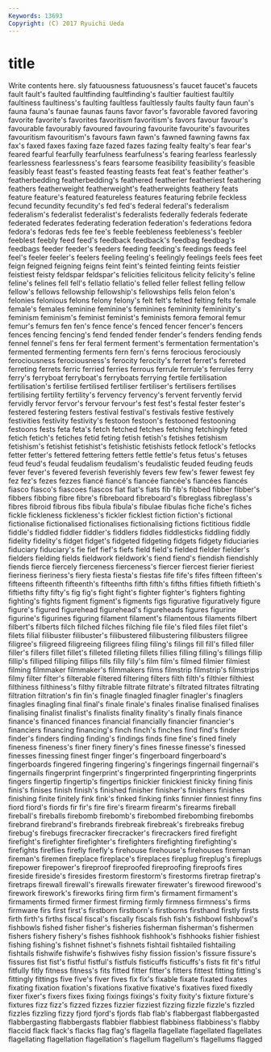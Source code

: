 ```yaml
---
Keywords: 13693 
Copyright: (C) 2017 Ryuichi Ueda
---
```


# title

Write contents here.
sly fatuousness fatuousness's faucet faucet's faucets fault fault's faulted faultfinding
faultfinding's faultier faultiest faultily faultiness faultiness's faulting faultless faultlessly faults
faulty faun faun's fauna fauna's faunae faunas fauns favor favor's
favorable favored favoring favorite favorite's favorites favoritism favoritism's favors favour
favour's favourable favourably favoured favouring favourite favourite's favourites favouritism favouritism's
favours fawn fawn's fawned fawning fawns fax fax's faxed faxes
faxing faze fazed fazes fazing fealty fealty's fear fear's feared
fearful fearfully fearfulness fearfulness's fearing fearless fearlessly fearlessness fearlessness's fears
fearsome feasibility feasibility's feasible feasibly feast feast's feasted feasting feasts
feat feat's feather feather's featherbedding featherbedding's feathered featherier featheriest feathering
feathers featherweight featherweight's featherweights feathery feats feature feature's featured featureless
features featuring febrile feckless fecund fecundity fecundity's fed fed's federal
federal's federalism federalism's federalist federalist's federalists federally federals federate federated
federates federating federation federation's federations fedora fedora's fedoras feds fee
fee's feeble feebleness feebleness's feebler feeblest feebly feed feed's feedback
feedback's feedbag feedbag's feedbags feeder feeder's feeders feeding feeding's feedings
feeds feel feel's feeler feeler's feelers feeling feeling's feelingly feelings
feels fees feet feign feigned feigning feigns feint feint's feinted
feinting feints feistier feistiest feisty feldspar feldspar's felicities felicitous felicity
felicity's feline feline's felines fell fell's fellatio fellatio's felled feller
fellest felling fellow fellow's fellows fellowship fellowship's fellowships fells felon
felon's felonies felonious felons felony felony's felt felt's felted felting
felts female female's females feminine feminine's feminines femininity femininity's feminism
feminism's feminist feminist's feminists femora femoral femur femur's femurs fen
fen's fence fence's fenced fencer fencer's fencers fences fencing fencing's
fend fended fender fender's fenders fending fends fennel fennel's fens
fer feral ferment ferment's fermentation fermentation's fermented fermenting ferments fern
fern's ferns ferocious ferociously ferociousness ferociousness's ferocity ferocity's ferret ferret's
ferreted ferreting ferrets ferric ferried ferries ferrous ferrule ferrule's ferrules
ferry ferry's ferryboat ferryboat's ferryboats ferrying fertile fertilisation fertilisation's fertilise
fertilised fertiliser fertiliser's fertilisers fertilises fertilising fertility fertility's fervency fervency's
fervent fervently fervid fervidly fervor fervor's fervour fervour's fest fest's
festal fester fester's festered festering festers festival festival's festivals festive
festively festivities festivity festivity's festoon festoon's festooned festooning festoons fests
feta feta's fetch fetched fetches fetching fetchingly feted fetich fetich's
fetiches fetid feting fetish fetish's fetishes fetishism fetishism's fetishist fetishist's
fetishistic fetishists fetlock fetlock's fetlocks fetter fetter's fettered fettering fetters
fettle fettle's fetus fetus's fetuses feud feud's feudal feudalism feudalism's
feudalistic feuded feuding feuds fever fever's fevered feverish feverishly fevers
few few's fewer fewest fey fez fez's fezes fezzes fiancé
fiancé's fiancée fiancée's fiancées fiancés fiasco fiasco's fiascoes fiascos fiat
fiat's fiats fib fib's fibbed fibber fibber's fibbers fibbing fibre
fibre's fibreboard fibreboard's fibreglass fibreglass's fibres fibroid fibrous fibs fibula
fibula's fibulae fibulas fiche fiche's fiches fickle fickleness fickleness's fickler
ficklest fiction fiction's fictional fictionalise fictionalised fictionalises fictionalising fictions fictitious
fiddle fiddle's fiddled fiddler fiddler's fiddlers fiddles fiddlesticks fiddling fiddly
fidelity fidelity's fidget fidget's fidgeted fidgeting fidgets fidgety fiduciaries fiduciary
fiduciary's fie fief fief's fiefs field field's fielded fielder fielder's
fielders fielding fields fieldwork fieldwork's fiend fiend's fiendish fiendishly fiends
fierce fiercely fierceness fierceness's fiercer fiercest fierier fieriest fieriness fieriness's
fiery fiesta fiesta's fiestas fife fife's fifes fifteen fifteen's fifteens
fifteenth fifteenth's fifteenths fifth fifth's fifths fifties fiftieth fiftieth's fiftieths
fifty fifty's fig fig's fight fight's fighter fighter's fighters fighting
fighting's fights figment figment's figments figs figurative figuratively figure figure's
figured figurehead figurehead's figureheads figures figurine figurine's figurines figuring filament
filament's filamentous filaments filbert filbert's filberts filch filched filches filching
file file's filed files filet filet's filets filial filibuster filibuster's
filibustered filibustering filibusters filigree filigree's filigreed filigreeing filigrees filing filing's
filings fill fill's filled filler filler's fillers fillet fillet's filleted
filleting fillets fillies filling filling's fillings fillip fillip's filliped filliping
fillips fills filly filly's film film's filmed filmier filmiest filming
filmmaker filmmaker's filmmakers films filmstrip filmstrip's filmstrips filmy filter filter's
filterable filtered filtering filters filth filth's filthier filthiest filthiness filthiness's
filthy filtrable filtrate filtrate's filtrated filtrates filtrating filtration filtration's fin
fin's finagle finagled finagler finagler's finaglers finagles finagling final final's
finale finale's finales finalise finalised finalises finalising finalist finalist's finalists
finality finality's finally finals finance finance's financed finances financial financially
financier financier's financiers financing financing's finch finch's finches find find's
finder finder's finders finding finding's findings finds fine fine's fined
finely fineness fineness's finer finery finery's fines finesse finesse's finessed
finesses finessing finest finger finger's fingerboard fingerboard's fingerboards fingered fingering
fingering's fingerings fingernail fingernail's fingernails fingerprint fingerprint's fingerprinted fingerprinting fingerprints
fingers fingertip fingertip's fingertips finickier finickiest finicky fining finis finis's
finises finish finish's finished finisher finisher's finishers finishes finishing finite
finitely fink fink's finked finking finks finnier finniest finny fins
fiord fiord's fiords fir fir's fire fire's firearm firearm's firearms
fireball fireball's fireballs firebomb firebomb's firebombed firebombing firebombs firebrand firebrand's
firebrands firebreak firebreak's firebreaks firebug firebug's firebugs firecracker firecracker's firecrackers
fired firefight firefight's firefighter firefighter's firefighters firefighting firefighting's firefights fireflies
firefly firefly's firehouse firehouse's firehouses fireman fireman's firemen fireplace fireplace's
fireplaces fireplug fireplug's fireplugs firepower firepower's fireproof fireproofed fireproofing fireproofs
fires fireside fireside's firesides firestorm firestorm's firestorms firetrap firetrap's firetraps
firewall firewall's firewalls firewater firewater's firewood firewood's firework firework's fireworks
firing firm firm's firmament firmament's firmaments firmed firmer firmest firming
firmly firmness firmness's firms firmware firs first first's firstborn firstborn's
firstborns firsthand firstly firsts firth firth's firths fiscal fiscal's fiscally
fiscals fish fish's fishbowl fishbowl's fishbowls fished fisher fisher's fisheries
fisherman fisherman's fishermen fishers fishery fishery's fishes fishhook fishhook's fishhooks
fishier fishiest fishing fishing's fishnet fishnet's fishnets fishtail fishtailed fishtailing
fishtails fishwife fishwife's fishwives fishy fission fission's fissure fissure's fissures
fist fist's fistful fistful's fistfuls fisticuffs fisticuffs's fists fit fit's
fitful fitfully fitly fitness fitness's fits fitted fitter fitter's fitters
fittest fitting fitting's fittingly fittings five five's fiver fives fix
fix's fixable fixate fixated fixates fixating fixation fixation's fixations fixative
fixative's fixatives fixed fixedly fixer fixer's fixers fixes fixing fixings
fixings's fixity fixity's fixture fixture's fixtures fizz fizz's fizzed fizzes
fizzier fizziest fizzing fizzle fizzle's fizzled fizzles fizzling fizzy fjord
fjord's fjords flab flab's flabbergast flabbergasted flabbergasting flabbergasts flabbier flabbiest
flabbiness flabbiness's flabby flaccid flack flack's flacks flag flag's flagella
flagellate flagellated flagellates flagellating flagellation flagellation's flagellum flagellum's flagellums flagged
